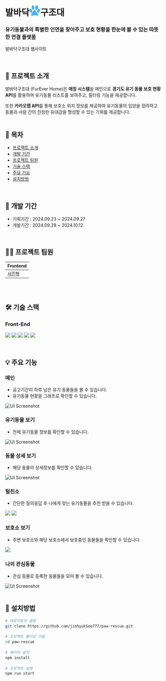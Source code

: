 # 발바닥<img src="./src/assets/icons/logo.svg" alt="로고" width="35" height="35">구조대

### 유기동물과의 특별한 인연을 찾아주고 보호 현황을 한눈에 볼 수 있는 따뜻한 연결 플랫폼

<a href="https://paw-rescue.vercel.app/" style="text-decoration: none;">발바닥구조대 웹사이트</a>

<br>

## 🙌 프로젝트 소개

발바닥구조대 (FurEver Home)은 **매칭 시스템**을 메인으로 **경기도 유기 동물 보호 현황 API**를 활용하여 유기동물 리스트를 보여주고, 필터링 기능을 제공합니다. 

또한 **카카오맵 API**를 통해 보호소 위치 정보를 제공하여 유기동물의 입양을 장려하고 동물과 사람 간의 진정한 유대감을 형성할 수 있는 기회를 제공합니다.
<br>
<br>

## 🔽 목차

- [프로젝트 소개](#-프로젝트-소개)
- [개발 기간](#-개발-기간)
- [프로젝트 팀원](#-프로젝트-팀원)
- [기술 스택](#️-기술-스택)
- [주요 기능](#주요-기능)
- [설치방법](#-설치방법)
<br>

## 📆 개발 기간

- 기획기간 : 2024.09.23 ~ 2024.09.27
- 개발기간 : 2024.09.28 ~ 2024.10.12
<br>

## 🧑‍💻 프로젝트 팀원

| **Frontend** | 
| --- |
| [서진혁](https://github.com/jinhyukSeo777) |
<br>
<br>

## 🛠️ 기술 스택

### **Front-End**
<img src="https://img.shields.io/badge/React-61DAFB?style=for-the-badge&logo=React&logoColor=black"> <img src="https://img.shields.io/badge/typescript-3178C6?style=for-the-badge&logo=typescript&logoColor=white">
<img src="https://img.shields.io/badge/reactquery-FF4154?style=for-the-badge&logo=reactquery&logoColor=white">
<img src="https://img.shields.io/badge/axios-5A29E4?style=for-the-badge&logo=axios&logoColor=white">
<img src="https://img.shields.io/badge/styled--components-DB7093?style=for-the-badge&logo=styled-components&logoColor=white">

<br>

## 💡 주요 기능

### 메인
- 공고기간이 하루 남은 유기 동물들을 볼 수 있습니다.
- 유기동물 현황을 그래프로 확인할 수 있습니다.
<img src="https://tennis-upload.s3.ap-northeast-2.amazonaws.com/pictures/paw_11.png?X-Amz-Algorithm=AWS4-HMAC-SHA256&X-Amz-Content-Sha256=UNSIGNED-PAYLOAD&X-Amz-Credential=ASIAZH3HVD2O2TDP4ENY%2F20250306%2Fap-northeast-2%2Fs3%2Faws4_request&X-Amz-Date=20250306T225037Z&X-Amz-Expires=300&X-Amz-Security-Token=IQoJb3JpZ2luX2VjEO%2F%2F%2F%2F%2F%2F%2F%2F%2F%2F%2FwEaDmFwLW5vcnRoZWFzdC0yIkcwRQIhAPO7QZeiEY%2FhSig6859RcW%2FLR%2FZVAlmpOjwCYDva%2F0QgAiA5m6LAuTMglL35RciQ%2F6jYgVkz9YV15e2J5ZAsbiHefSroAgg4EAMaDDYzNTMzNTY3OTY0NSIMjzfkXS%2FdW1jlzNwqKsUCe8Hw6F56tM5z8pE0%2BiCk7AO%2FMRJ%2BtHTGzRdNTuyBdo1UnhjCW6O6MEefNqE1AS9lhQE%2BvC72PbEio04TcCF7d8iHXTR%2BGZf0dEtIxM0OXCVVtaRvyQ6ZLCaniWwdqTM%2BsFq6bVvon5KZ67SKf1Wsz7iwTfIXPNiF1A4YoGtn9aPy4yNFKsFkxwQko9FtPoiM8sm5z476ES4m8NRzvalZZAE0EslFdKLt5XGh5LbCUp485Yb71%2FcsuRQa17CnbztkMRu%2Fh%2BfS2GV%2ByarQbN9yQYCIWUQkXA5yLN7od23CiPman2j5UdzH3Cqi53WQntDk3S2%2FdCespwcG%2BI%2Fi%2FWIhiHhY%2BhzitB6vHq9x4ySnuNxXXtP%2BTcfCIg1ef8IMyAAds1K%2FYujhmSlG5BL8XPgZlFr%2FeZhkzsUk1m1AgprVnrOGF0c%2FhTCYxqi%2BBjqzAktczvatxOpj2h0k%2Bx3lrpHJFy7cA0XVdeZbqvihK7rUfWAWHwNFmTCyz%2Be6uivIJybIR5l%2F19JDlggqO%2FIJNoyGrIgHhHFTqPcEl4CBfOAMSQitqyNfcV8%2BfhjZt9p83eMc%2FyMsONHwV4B8u21Kcpksrti%2BLzZvfYuLTP3EG6ewQTtxlX5tQ58r4qBI7P4l8iBhfIlBPW5%2BujJukMKzFGfsNncYvB76wHFbescKQcKc750lQpaerU95%2FKFfMSF7AEVKfIcj8oMqJ0rHvaWBI5QMxam6u%2FaYvgfYkEly5dCnTq2X7EORVQW1lQu8eIHaCxhW1PIIhVnUnr94cCK3BlFkNxk1CXbN6jne4%2ByzYX1Obg798Me58FTq5frRGNYjrfvgfUysgw3HudC4WGbLCfXglTg%3D&X-Amz-Signature=ed48eff2bafbd6a69286039f3f2a6f78882ba64c5fd57b15d1b990e54f3034a7&X-Amz-SignedHeaders=host&response-content-disposition=inline" alt="UI Screenshot" style="max-width: 100%; height: auto;">
<br>

### 유기동물 보기
- 전체 유기동물 정보를 확인할 수 있습니다.
<img src="https://tennis-upload.s3.ap-northeast-2.amazonaws.com/pictures/paw_66.png?X-Amz-Algorithm=AWS4-HMAC-SHA256&X-Amz-Content-Sha256=UNSIGNED-PAYLOAD&X-Amz-Credential=ASIAZH3HVD2O2TDP4ENY%2F20250306%2Fap-northeast-2%2Fs3%2Faws4_request&X-Amz-Date=20250306T225116Z&X-Amz-Expires=300&X-Amz-Security-Token=IQoJb3JpZ2luX2VjEO%2F%2F%2F%2F%2F%2F%2F%2F%2F%2F%2FwEaDmFwLW5vcnRoZWFzdC0yIkcwRQIhAPO7QZeiEY%2FhSig6859RcW%2FLR%2FZVAlmpOjwCYDva%2F0QgAiA5m6LAuTMglL35RciQ%2F6jYgVkz9YV15e2J5ZAsbiHefSroAgg4EAMaDDYzNTMzNTY3OTY0NSIMjzfkXS%2FdW1jlzNwqKsUCe8Hw6F56tM5z8pE0%2BiCk7AO%2FMRJ%2BtHTGzRdNTuyBdo1UnhjCW6O6MEefNqE1AS9lhQE%2BvC72PbEio04TcCF7d8iHXTR%2BGZf0dEtIxM0OXCVVtaRvyQ6ZLCaniWwdqTM%2BsFq6bVvon5KZ67SKf1Wsz7iwTfIXPNiF1A4YoGtn9aPy4yNFKsFkxwQko9FtPoiM8sm5z476ES4m8NRzvalZZAE0EslFdKLt5XGh5LbCUp485Yb71%2FcsuRQa17CnbztkMRu%2Fh%2BfS2GV%2ByarQbN9yQYCIWUQkXA5yLN7od23CiPman2j5UdzH3Cqi53WQntDk3S2%2FdCespwcG%2BI%2Fi%2FWIhiHhY%2BhzitB6vHq9x4ySnuNxXXtP%2BTcfCIg1ef8IMyAAds1K%2FYujhmSlG5BL8XPgZlFr%2FeZhkzsUk1m1AgprVnrOGF0c%2FhTCYxqi%2BBjqzAktczvatxOpj2h0k%2Bx3lrpHJFy7cA0XVdeZbqvihK7rUfWAWHwNFmTCyz%2Be6uivIJybIR5l%2F19JDlggqO%2FIJNoyGrIgHhHFTqPcEl4CBfOAMSQitqyNfcV8%2BfhjZt9p83eMc%2FyMsONHwV4B8u21Kcpksrti%2BLzZvfYuLTP3EG6ewQTtxlX5tQ58r4qBI7P4l8iBhfIlBPW5%2BujJukMKzFGfsNncYvB76wHFbescKQcKc750lQpaerU95%2FKFfMSF7AEVKfIcj8oMqJ0rHvaWBI5QMxam6u%2FaYvgfYkEly5dCnTq2X7EORVQW1lQu8eIHaCxhW1PIIhVnUnr94cCK3BlFkNxk1CXbN6jne4%2ByzYX1Obg798Me58FTq5frRGNYjrfvgfUysgw3HudC4WGbLCfXglTg%3D&X-Amz-Signature=86475aaaef51f70985a5e974f6f507bfc770aad99fae2ee89f0f784c8b58277e&X-Amz-SignedHeaders=host&response-content-disposition=inline" alt="UI Screenshot" style="max-width: 100%; height: auto;">
<br>

### 동물 상세 보기
- 해당 동물의 상세정보를 확인할 수 있습니다.
<img src="https://tennis-upload.s3.ap-northeast-2.amazonaws.com/pictures/paw_33.png?X-Amz-Algorithm=AWS4-HMAC-SHA256&X-Amz-Content-Sha256=UNSIGNED-PAYLOAD&X-Amz-Credential=ASIAZH3HVD2O2TDP4ENY%2F20250306%2Fap-northeast-2%2Fs3%2Faws4_request&X-Amz-Date=20250306T225059Z&X-Amz-Expires=300&X-Amz-Security-Token=IQoJb3JpZ2luX2VjEO%2F%2F%2F%2F%2F%2F%2F%2F%2F%2F%2FwEaDmFwLW5vcnRoZWFzdC0yIkcwRQIhAPO7QZeiEY%2FhSig6859RcW%2FLR%2FZVAlmpOjwCYDva%2F0QgAiA5m6LAuTMglL35RciQ%2F6jYgVkz9YV15e2J5ZAsbiHefSroAgg4EAMaDDYzNTMzNTY3OTY0NSIMjzfkXS%2FdW1jlzNwqKsUCe8Hw6F56tM5z8pE0%2BiCk7AO%2FMRJ%2BtHTGzRdNTuyBdo1UnhjCW6O6MEefNqE1AS9lhQE%2BvC72PbEio04TcCF7d8iHXTR%2BGZf0dEtIxM0OXCVVtaRvyQ6ZLCaniWwdqTM%2BsFq6bVvon5KZ67SKf1Wsz7iwTfIXPNiF1A4YoGtn9aPy4yNFKsFkxwQko9FtPoiM8sm5z476ES4m8NRzvalZZAE0EslFdKLt5XGh5LbCUp485Yb71%2FcsuRQa17CnbztkMRu%2Fh%2BfS2GV%2ByarQbN9yQYCIWUQkXA5yLN7od23CiPman2j5UdzH3Cqi53WQntDk3S2%2FdCespwcG%2BI%2Fi%2FWIhiHhY%2BhzitB6vHq9x4ySnuNxXXtP%2BTcfCIg1ef8IMyAAds1K%2FYujhmSlG5BL8XPgZlFr%2FeZhkzsUk1m1AgprVnrOGF0c%2FhTCYxqi%2BBjqzAktczvatxOpj2h0k%2Bx3lrpHJFy7cA0XVdeZbqvihK7rUfWAWHwNFmTCyz%2Be6uivIJybIR5l%2F19JDlggqO%2FIJNoyGrIgHhHFTqPcEl4CBfOAMSQitqyNfcV8%2BfhjZt9p83eMc%2FyMsONHwV4B8u21Kcpksrti%2BLzZvfYuLTP3EG6ewQTtxlX5tQ58r4qBI7P4l8iBhfIlBPW5%2BujJukMKzFGfsNncYvB76wHFbescKQcKc750lQpaerU95%2FKFfMSF7AEVKfIcj8oMqJ0rHvaWBI5QMxam6u%2FaYvgfYkEly5dCnTq2X7EORVQW1lQu8eIHaCxhW1PIIhVnUnr94cCK3BlFkNxk1CXbN6jne4%2ByzYX1Obg798Me58FTq5frRGNYjrfvgfUysgw3HudC4WGbLCfXglTg%3D&X-Amz-Signature=55d0498d20dfc360fb8ef3c17f5b8a8623fb6b6a10cf1f5baa9346dc5a4e09b8&X-Amz-SignedHeaders=host&response-content-disposition=inline" alt="UI Screenshot" style="max-width: 100%; height: auto;">
<br>

### 털친소
- 간단한 질의응답 후 나에게 맞는 유기동물을 추천 받을 수 있습니다.
<img src="https://tennis-upload.s3.ap-northeast-2.amazonaws.com/pictures/paw_44.png?X-Amz-Algorithm=AWS4-HMAC-SHA256&X-Amz-Content-Sha256=UNSIGNED-PAYLOAD&X-Amz-Credential=ASIAZH3HVD2OZVCMJVBA%2F20250306%2Fap-northeast-2%2Fs3%2Faws4_request&X-Amz-Date=20250306T225108Z&X-Amz-Expires=300&X-Amz-Security-Token=IQoJb3JpZ2luX2VjEO%2F%2F%2F%2F%2F%2F%2F%2F%2F%2F%2FwEaDmFwLW5vcnRoZWFzdC0yIkcwRQIgBbNyNbA%2FmOH8h74UVX8HqQQ%2B3qM5LYJ86XvLBf5%2F6ccCIQDGYQ5zC9N%2F%2F0oPzpVAfTK8Jusffkv5Be31BMl0FupbBSroAgg4EAMaDDYzNTMzNTY3OTY0NSIMGrRO2IpoNjLvQFCXKsUCF1vt8PitmyW0xSVU88NA334zVMcaTf2BL0hy%2BL8b1PtTOQRhS8b%2FNYusNB07RIM9XJxSj4fQZy6Ly5jfTfMtXoZ%2BsrgWQCILaws5whJAVmYXqoS%2ByzViXUjWlnThmuQEsfbJTtRh0NEUStb9XK4SaslwWMU9mbxFNj5bATwzOeC3C5GiHh9%2FWkVuHoqvisf%2BF8rpSQnp0jRD9DNHQrcJP5B30aV2OLmM%2BF77c6nw1%2FpDgezvOeiElyWhxC8aqhCtY9dhObHYD%2Feu7pWLRf05vFazhNx6SUnrcXVQELc4HuxKZKImfKKFEY41zKQnZz7THptCb0JdO3kj2Z1Z3%2BhQf7RODdBmwghgZMt9%2BbhbmUp1wBI9J5VKjUXC8EA%2BwOpSnn6sNTwr8TzcH1lFOXYjoqhK7z%2B7i%2BgiN7IyQ9iJ%2B6WFSi%2Bp%2BjCYxqi%2BBjqzAlLElQRFAJdnLK6LZb0CbY5Bz51tZhHTkQ0icWOzpcs0wZKXeOLCDY2IwV4wIe3iQrSpDxi5Jt8JOlE1CRaKmhXowjyYYgdCsfeqlcqSyU%2F7n7PatvisTt8ZidsR8CMWnYldj%2FuW36ShzRpIQyNdVIhVYLp1uzJKvIk5Jdb4ZAa%2FwzoRy6Rod7%2B0YwFRCad3nP9m9BRmGshL1hrF0RRrLno5nhLXnjbxNJctXY%2BKFSg74dyoiCrSSUn2y%2F%2F5Gx5stYbbtwv%2BhIBtvDUXBmC8H5mDiF6fh5xUuGWtcQdIudczogXbGkHIvKNWRv%2Fj9jb4Lsw7iSQS4%2F5VBX54QUyMMFnnkycCPDC5UEpd6Is3h8WmMZXKofXThVCWX4QnzNaop9wkwaRiZEEJMFTjg%2FD3TK%2BFb%2F0%3D&X-Amz-Signature=fa0f23abb082391277963cb88564e72a6e586201b05b7cdf1d76199bf4309d72&X-Amz-SignedHeaders=host&response-content-disposition=inline" style="max-width: 100%; height: auto;">
<img src="https://tennis-upload.s3.ap-northeast-2.amazonaws.com/pictures/paw_55.png?X-Amz-Algorithm=AWS4-HMAC-SHA256&X-Amz-Content-Sha256=UNSIGNED-PAYLOAD&X-Amz-Credential=ASIAZH3HVD2O2TDP4ENY%2F20250306%2Fap-northeast-2%2Fs3%2Faws4_request&X-Amz-Date=20250306T225112Z&X-Amz-Expires=300&X-Amz-Security-Token=IQoJb3JpZ2luX2VjEO%2F%2F%2F%2F%2F%2F%2F%2F%2F%2F%2FwEaDmFwLW5vcnRoZWFzdC0yIkcwRQIhAPO7QZeiEY%2FhSig6859RcW%2FLR%2FZVAlmpOjwCYDva%2F0QgAiA5m6LAuTMglL35RciQ%2F6jYgVkz9YV15e2J5ZAsbiHefSroAgg4EAMaDDYzNTMzNTY3OTY0NSIMjzfkXS%2FdW1jlzNwqKsUCe8Hw6F56tM5z8pE0%2BiCk7AO%2FMRJ%2BtHTGzRdNTuyBdo1UnhjCW6O6MEefNqE1AS9lhQE%2BvC72PbEio04TcCF7d8iHXTR%2BGZf0dEtIxM0OXCVVtaRvyQ6ZLCaniWwdqTM%2BsFq6bVvon5KZ67SKf1Wsz7iwTfIXPNiF1A4YoGtn9aPy4yNFKsFkxwQko9FtPoiM8sm5z476ES4m8NRzvalZZAE0EslFdKLt5XGh5LbCUp485Yb71%2FcsuRQa17CnbztkMRu%2Fh%2BfS2GV%2ByarQbN9yQYCIWUQkXA5yLN7od23CiPman2j5UdzH3Cqi53WQntDk3S2%2FdCespwcG%2BI%2Fi%2FWIhiHhY%2BhzitB6vHq9x4ySnuNxXXtP%2BTcfCIg1ef8IMyAAds1K%2FYujhmSlG5BL8XPgZlFr%2FeZhkzsUk1m1AgprVnrOGF0c%2FhTCYxqi%2BBjqzAktczvatxOpj2h0k%2Bx3lrpHJFy7cA0XVdeZbqvihK7rUfWAWHwNFmTCyz%2Be6uivIJybIR5l%2F19JDlggqO%2FIJNoyGrIgHhHFTqPcEl4CBfOAMSQitqyNfcV8%2BfhjZt9p83eMc%2FyMsONHwV4B8u21Kcpksrti%2BLzZvfYuLTP3EG6ewQTtxlX5tQ58r4qBI7P4l8iBhfIlBPW5%2BujJukMKzFGfsNncYvB76wHFbescKQcKc750lQpaerU95%2FKFfMSF7AEVKfIcj8oMqJ0rHvaWBI5QMxam6u%2FaYvgfYkEly5dCnTq2X7EORVQW1lQu8eIHaCxhW1PIIhVnUnr94cCK3BlFkNxk1CXbN6jne4%2ByzYX1Obg798Me58FTq5frRGNYjrfvgfUysgw3HudC4WGbLCfXglTg%3D&X-Amz-Signature=68464e7cdfa256a9365db6d7e6447683140e51234a8f25275342efccd9ba50f2&X-Amz-SignedHeaders=host&response-content-disposition=inline" style="max-width: 100%; height: auto;">
<br>

### 보호소 보기
- 주변 보호소와 해당 보호소에서 보호중인 동물들을 확인할 수 있습니다.
<img src="https://tennis-upload.s3.ap-northeast-2.amazonaws.com/pictures/paw_22.png?X-Amz-Algorithm=AWS4-HMAC-SHA256&X-Amz-Content-Sha256=UNSIGNED-PAYLOAD&X-Amz-Credential=ASIAZH3HVD2O2TDP4ENY%2F20250306%2Fap-northeast-2%2Fs3%2Faws4_request&X-Amz-Date=20250306T225046Z&X-Amz-Expires=300&X-Amz-Security-Token=IQoJb3JpZ2luX2VjEO%2F%2F%2F%2F%2F%2F%2F%2F%2F%2F%2FwEaDmFwLW5vcnRoZWFzdC0yIkcwRQIhAPO7QZeiEY%2FhSig6859RcW%2FLR%2FZVAlmpOjwCYDva%2F0QgAiA5m6LAuTMglL35RciQ%2F6jYgVkz9YV15e2J5ZAsbiHefSroAgg4EAMaDDYzNTMzNTY3OTY0NSIMjzfkXS%2FdW1jlzNwqKsUCe8Hw6F56tM5z8pE0%2BiCk7AO%2FMRJ%2BtHTGzRdNTuyBdo1UnhjCW6O6MEefNqE1AS9lhQE%2BvC72PbEio04TcCF7d8iHXTR%2BGZf0dEtIxM0OXCVVtaRvyQ6ZLCaniWwdqTM%2BsFq6bVvon5KZ67SKf1Wsz7iwTfIXPNiF1A4YoGtn9aPy4yNFKsFkxwQko9FtPoiM8sm5z476ES4m8NRzvalZZAE0EslFdKLt5XGh5LbCUp485Yb71%2FcsuRQa17CnbztkMRu%2Fh%2BfS2GV%2ByarQbN9yQYCIWUQkXA5yLN7od23CiPman2j5UdzH3Cqi53WQntDk3S2%2FdCespwcG%2BI%2Fi%2FWIhiHhY%2BhzitB6vHq9x4ySnuNxXXtP%2BTcfCIg1ef8IMyAAds1K%2FYujhmSlG5BL8XPgZlFr%2FeZhkzsUk1m1AgprVnrOGF0c%2FhTCYxqi%2BBjqzAktczvatxOpj2h0k%2Bx3lrpHJFy7cA0XVdeZbqvihK7rUfWAWHwNFmTCyz%2Be6uivIJybIR5l%2F19JDlggqO%2FIJNoyGrIgHhHFTqPcEl4CBfOAMSQitqyNfcV8%2BfhjZt9p83eMc%2FyMsONHwV4B8u21Kcpksrti%2BLzZvfYuLTP3EG6ewQTtxlX5tQ58r4qBI7P4l8iBhfIlBPW5%2BujJukMKzFGfsNncYvB76wHFbescKQcKc750lQpaerU95%2FKFfMSF7AEVKfIcj8oMqJ0rHvaWBI5QMxam6u%2FaYvgfYkEly5dCnTq2X7EORVQW1lQu8eIHaCxhW1PIIhVnUnr94cCK3BlFkNxk1CXbN6jne4%2ByzYX1Obg798Me58FTq5frRGNYjrfvgfUysgw3HudC4WGbLCfXglTg%3D&X-Amz-Signature=185167db432836c695c69dcfde9ee0016886106f2367d7ca61e6e595eb38f6b8&X-Amz-SignedHeaders=host&response-content-disposition=inline" style="max-width: 100%; height: auto;">
<br>

### 나의 관심동물
- 관심 동물로 등록한 동물들을 모아 볼 수 있습니다.
<img src="https://tennis-upload.s3.ap-northeast-2.amazonaws.com/pictures/paw_77.png?X-Amz-Algorithm=AWS4-HMAC-SHA256&X-Amz-Content-Sha256=UNSIGNED-PAYLOAD&X-Amz-Credential=ASIAZH3HVD2O2TDP4ENY%2F20250306%2Fap-northeast-2%2Fs3%2Faws4_request&X-Amz-Date=20250306T225120Z&X-Amz-Expires=300&X-Amz-Security-Token=IQoJb3JpZ2luX2VjEO%2F%2F%2F%2F%2F%2F%2F%2F%2F%2F%2FwEaDmFwLW5vcnRoZWFzdC0yIkcwRQIhAPO7QZeiEY%2FhSig6859RcW%2FLR%2FZVAlmpOjwCYDva%2F0QgAiA5m6LAuTMglL35RciQ%2F6jYgVkz9YV15e2J5ZAsbiHefSroAgg4EAMaDDYzNTMzNTY3OTY0NSIMjzfkXS%2FdW1jlzNwqKsUCe8Hw6F56tM5z8pE0%2BiCk7AO%2FMRJ%2BtHTGzRdNTuyBdo1UnhjCW6O6MEefNqE1AS9lhQE%2BvC72PbEio04TcCF7d8iHXTR%2BGZf0dEtIxM0OXCVVtaRvyQ6ZLCaniWwdqTM%2BsFq6bVvon5KZ67SKf1Wsz7iwTfIXPNiF1A4YoGtn9aPy4yNFKsFkxwQko9FtPoiM8sm5z476ES4m8NRzvalZZAE0EslFdKLt5XGh5LbCUp485Yb71%2FcsuRQa17CnbztkMRu%2Fh%2BfS2GV%2ByarQbN9yQYCIWUQkXA5yLN7od23CiPman2j5UdzH3Cqi53WQntDk3S2%2FdCespwcG%2BI%2Fi%2FWIhiHhY%2BhzitB6vHq9x4ySnuNxXXtP%2BTcfCIg1ef8IMyAAds1K%2FYujhmSlG5BL8XPgZlFr%2FeZhkzsUk1m1AgprVnrOGF0c%2FhTCYxqi%2BBjqzAktczvatxOpj2h0k%2Bx3lrpHJFy7cA0XVdeZbqvihK7rUfWAWHwNFmTCyz%2Be6uivIJybIR5l%2F19JDlggqO%2FIJNoyGrIgHhHFTqPcEl4CBfOAMSQitqyNfcV8%2BfhjZt9p83eMc%2FyMsONHwV4B8u21Kcpksrti%2BLzZvfYuLTP3EG6ewQTtxlX5tQ58r4qBI7P4l8iBhfIlBPW5%2BujJukMKzFGfsNncYvB76wHFbescKQcKc750lQpaerU95%2FKFfMSF7AEVKfIcj8oMqJ0rHvaWBI5QMxam6u%2FaYvgfYkEly5dCnTq2X7EORVQW1lQu8eIHaCxhW1PIIhVnUnr94cCK3BlFkNxk1CXbN6jne4%2ByzYX1Obg798Me58FTq5frRGNYjrfvgfUysgw3HudC4WGbLCfXglTg%3D&X-Amz-Signature=09212a44da2e656fb58784b22f3e34d43c2e599c250b8a614771ec26f4b4d5e0&X-Amz-SignedHeaders=host&response-content-disposition=inline" alt="UI Screenshot" style="max-width: 100%; height: auto;">
<br>
<br>


## 👀 설치방법

```bash
# 레포지토리 클론
git clone https://github.com/jinhyukSeo777/paw-rescue.git

# 프로젝트 폴더로 이동
cd paw-rescue

# 패키지 설치
npm install

# 프로젝트 실행
npm run start
```
